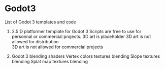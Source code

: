# Godot3

List of Godot 3 templates and code 

1)  2.5 D platformer template for Godot 3
    Scripts are free to use for personnal or commercial projects.
    3D art is placeholder
    3D art is not allowed for distribution   
    3D art is not allowed for commercial projects  
   

2)  Godot 3 blending shaders 
    Vertex colors textures blending
    Slope textures blending
    Splat map textures blending
   


